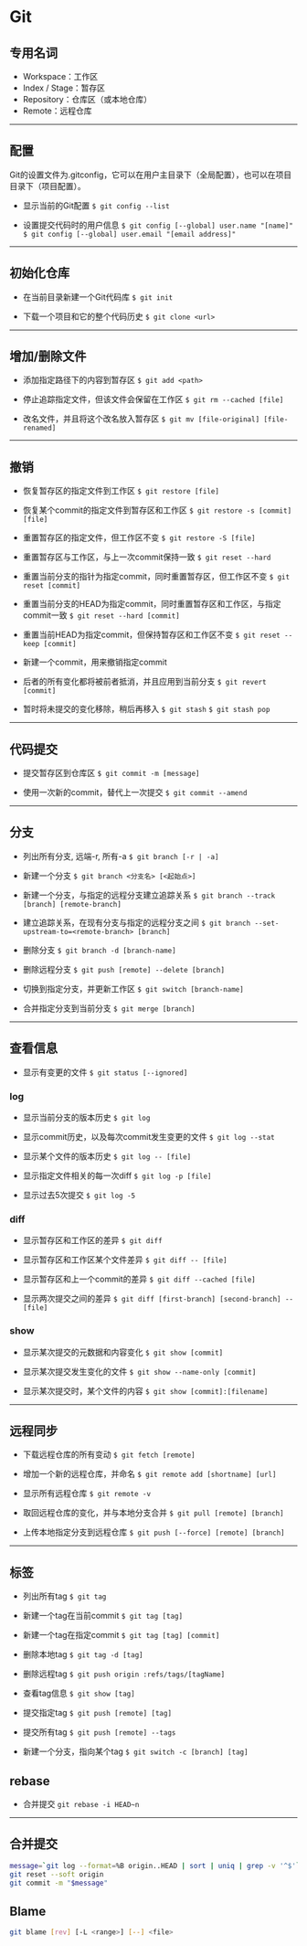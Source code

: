 # Git

## 专用名词

* Workspace：工作区
* Index / Stage：暂存区
* Repository：仓库区（或本地仓库）
* Remote：远程仓库

---

## 配置

Git的设置文件为.gitconfig，它可以在用户主目录下（全局配置），也可以在项目目录下（项目配置）。

* 显示当前的Git配置
`$ git config --list`

* 设置提交代码时的用户信息
`$ git config [--global] user.name "[name]"` `$ git config [--global] user.email "[email address]"`

---

## 初始化仓库

* 在当前目录新建一个Git代码库
`$ git init`

* 下载一个项目和它的整个代码历史
`$ git clone <url>`

---

## 增加/删除文件

* 添加指定路径下的内容到暂存区
`$ git add <path>`

* 停止追踪指定文件，但该文件会保留在工作区
`$ git rm --cached [file]`

* 改名文件，并且将这个改名放入暂存区
`$ git mv [file-original] [file-renamed]`

---

## 撤销

* 恢复暂存区的指定文件到工作区
`$ git restore [file]`

* 恢复某个commit的指定文件到暂存区和工作区
`$ git restore -s [commit] [file]`

* 重置暂存区的指定文件，但工作区不变
`$ git restore -S [file]`

* 重置暂存区与工作区，与上一次commit保持一致
`$ git reset --hard`

* 重置当前分支的指针为指定commit，同时重置暂存区，但工作区不变
`$ git reset [commit]`

* 重置当前分支的HEAD为指定commit，同时重置暂存区和工作区，与指定commit一致
`$ git reset --hard [commit]`

* 重置当前HEAD为指定commit，但保持暂存区和工作区不变
`$ git reset --keep [commit]`

* 新建一个commit，用来撤销指定commit
* 后者的所有变化都将被前者抵消，并且应用到当前分支
`$ git revert [commit]`

* 暂时将未提交的变化移除，稍后再移入
`$ git stash`
`$ git stash pop`

---

## 代码提交

* 提交暂存区到仓库区
`$ git commit -m [message]`

* 使用一次新的commit，替代上一次提交
`$ git commit --amend`

---

## 分支

* 列出所有分支, 远端-r, 所有-a
`$ git branch [-r | -a]`

* 新建一个分支
`$ git branch <分支名> [<起始点>]`

* 新建一个分支，与指定的远程分支建立追踪关系
`$ git branch --track [branch] [remote-branch]`

* 建立追踪关系，在现有分支与指定的远程分支之间
`$ git branch --set-upstream-to=<remote-branch> [branch]`

* 删除分支
`$ git branch -d [branch-name]`

* 删除远程分支
`$ git push [remote] --delete [branch]`

* 切换到指定分支，并更新工作区
`$ git switch [branch-name]`

* 合并指定分支到当前分支
`$ git merge [branch]`

---

## 查看信息

* 显示有变更的文件
`$ git status [--ignored]`

### log

* 显示当前分支的版本历史
`$ git log`

* 显示commit历史，以及每次commit发生变更的文件
`$ git log --stat`

* 显示某个文件的版本历史
`$ git log -- [file]`

* 显示指定文件相关的每一次diff
`$ git log -p [file]`

* 显示过去5次提交
`$ git log -5`

### diff

* 显示暂存区和工作区的差异
`$ git diff`

* 显示暂存区和工作区某个文件差异
`$ git diff -- [file]`

* 显示暂存区和上一个commit的差异
`$ git diff --cached [file]`

* 显示两次提交之间的差异
`$ git diff [first-branch] [second-branch] -- [file]`

### show

* 显示某次提交的元数据和内容变化
`$ git show [commit]`

* 显示某次提交发生变化的文件
`$ git show --name-only [commit]`

* 显示某次提交时，某个文件的内容
`$ git show [commit]:[filename]`

---

## 远程同步

* 下载远程仓库的所有变动
`$ git fetch [remote]`

* 增加一个新的远程仓库，并命名
`$ git remote add [shortname] [url]`

* 显示所有远程仓库
`$ git remote -v`

* 取回远程仓库的变化，并与本地分支合并
`$ git pull [remote] [branch]`

* 上传本地指定分支到远程仓库
`$ git push [--force] [remote] [branch]`

---

## 标签

* 列出所有tag
`$ git tag`

* 新建一个tag在当前commit
`$ git tag [tag]`

* 新建一个tag在指定commit
`$ git tag [tag] [commit]`

* 删除本地tag
`$ git tag -d [tag]`

* 删除远程tag
`$ git push origin :refs/tags/[tagName]`

* 查看tag信息
`$ git show [tag]`

* 提交指定tag
`$ git push [remote] [tag]`

* 提交所有tag
`$ git push [remote] --tags`

* 新建一个分支，指向某个tag
`$ git switch -c [branch] [tag]`

## rebase

* 合并提交
`git rebase -i HEAD~n`

---

## 合并提交

```sh
message=`git log --format=%B origin..HEAD | sort | uniq | grep -v '^$'`
git reset --soft origin
git commit -m "$message"
```

## Blame

```sh
git blame [rev] [-L <range>] [--] <file>
```
